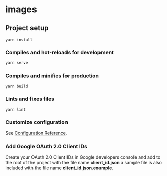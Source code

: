 # images

## Project setup

```
yarn install
```

### Compiles and hot-reloads for development

```
yarn serve
```

### Compiles and minifies for production

```
yarn build
```

### Lints and fixes files

```
yarn lint
```

### Customize configuration

See [Configuration Reference](https://cli.vuejs.org/config/).

### Add Google OAuth 2.0 Client IDs

Create your OAuth 2.0 Client IDs in Google developers console and add to the root of the project with the file name **client_id.json** a sample file is also included with the file name **client_id.json.example**.
